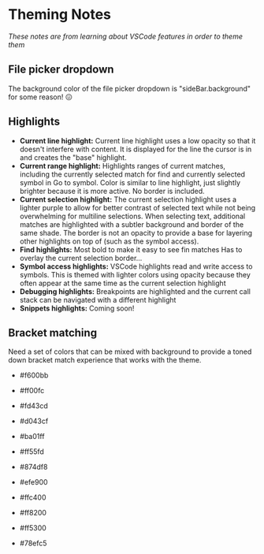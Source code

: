 # Theming Notes

_These notes are from learning about VSCode features in order to theme them_

## File picker dropdown

The background color of the file picker dropdown is "sideBar.background" for
some reason! 😖

## Highlights

- **Current line highlight:** Current line highlight uses a low opacity so that
  it doesn't interfere with content. It is displayed for the line the cursor is
  in and creates the "base" highlight.
- **Current range highlight:** Highlights ranges of current matches, including
  the currently selected match for find and currently selected symbol in Go to
  symbol. Color is similar to line highlight, just slightly brighter because it
  is more active. No border is included.
- **Current selection highlight:** The current selection highlight uses a
  lighter purple to allow for better contrast of selected text while not being
  overwhelming for multiline selections. When selecting text, additional matches
  are highlighted with a subtler background and border of the same shade. The
  border is not an opacity to provide a base for layering other highlights on
  top of (such as the symbol access).
- **Find highlights:** Most bold to make it easy to see fin matches Has to
  overlay the current selection border...
- **Symbol access highlights:** VSCode highlights read and write access to
  symbols. This is themed with lighter colors using opacity because they often
  appear at the same time as the current selection highlight
- **Debugging highlights:** Breakpoints are highlighted and the current call
  stack can be navigated with a different highlight
- **Snippets highlights:** Coming soon!

## Bracket matching

Need a set of colors that can be mixed with background to provide a toned down
bracket match experience that works with the theme.

- #f600bb
- #ff00fc
- #fd43cd
- #d043cf
- #ba01ff
- #ff55fd
- #874df8

- #efe900
- #ffc400
- #ff8200
- #ff5300

- #78efc5
